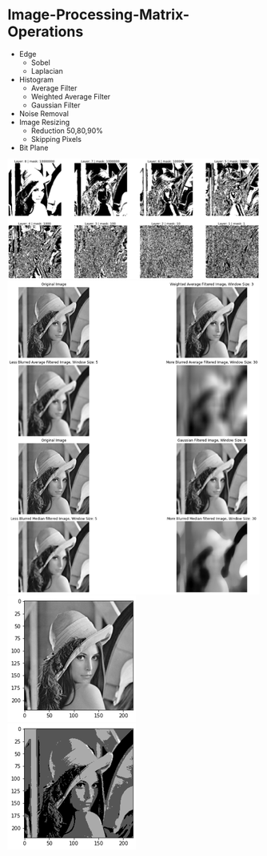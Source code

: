 # Image-Processing-Matrix-Operations

- Edge
  - Sobel 
  - Laplacian
- Histogram
  - Average Filter
  - Weighted Average Filter
  - Gaussian Filter
- Noise Removal
- Image Resizing
  - Reduction 50,80,90%
  - Skipping Pixels
- Bit Plane 

![Bit](assets/bitplane.png)
![Noise](assets/noise.png)
![Res](assets/res1.png)
![Res](assets/res2.png)
